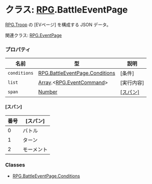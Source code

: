 # クラス: [RPG](RPG.md).BattleEventPage
[RPG.Troop](RPG.Troop.md) の [EVページ] を構成する JSON データ。

関連クラス: [RPG.EventPage](RPG.EventPage.md)


### プロパティ

| 名前 | 型 | 説明 |
| --- | --- | --- |
| `conditions` | [RPG.BattleEventPage.Conditions](RPG.BattleEventPage.Conditions.md) | [条件] |
| `list` | [Array](Array.md).&lt;[RPG.EventCommand](RPG.EventCommand.md)&gt; | [実行内容] |
| `span` | [Number](Number.md) | [[スパン]](RPG.BattleEventPage.md#スパン) |

#### [スパン]

| 番号 | [スパン] |
| --- | --- |
| 0 | バトル |
| 1 | ターン |
| 2 | モーメント |


### Classes

* [RPG.BattleEventPage.Conditions](RPG.BattleEventPage.Conditions.md)

